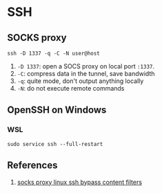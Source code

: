 # SSH

## SOCKS proxy

```
ssh -D 1337 -q -C -N user@host
```

1. `-D 1337`: open a SOCS proxy on local port `:1337`.
2. `-C`: compress data in the tunnel, save bandwidth
3. `-q`: quite mode, don't output anything locally
4. `-N`: do not execute remote commands

## OpenSSH on Windows

### WSL

```
sudo service ssh --full-restart
```

## References

1. [socks proxy linux ssh bypass content filters](https://ma.ttias.be/socks-proxy-linux-ssh-bypass-content-filters/)
